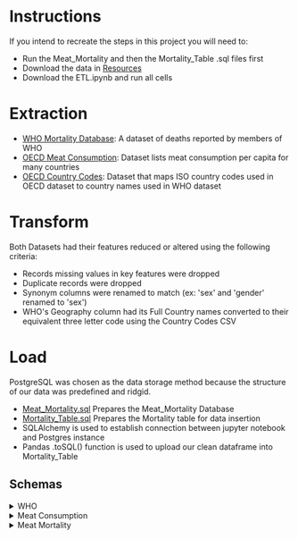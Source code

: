 # Instructions
If you intend to recreate the steps in this project you will need to:
* Run the Meat_Mortality and then the Mortality_Table .sql files first
* Download the data in [Resources](https://github.com/awesomepack/Mortality_By_Meat_Consumption/tree/main/ETL/Resources)
* Download the ETL.ipynb and run all cells


# Extraction
* [WHO Mortality Database](https://www.who.int/data/data-collection-tools/who-mortality-database#:~:text=The%20WHO%20Mortality%20Database%20is%20a%20compilation%20of,and%20cause%20of%20death%20as%20reported%20by%20countries.): A dataset of deaths reported by members of WHO
* [OECD Meat Consumption](https://data.oecd.org/agroutput/meat-consumption.htm): Dataset lists meat consumption per capita for many countries
* [OECD Country Codes](https://github.com/awesomepack/Mortality_By_Meat_Consumption/blob/main/ETL/Resources/OECDCountryCodes.csv): Dataset that maps ISO country codes used in OECD dataset to country names used in WHO dataset

# Transform
  Both Datasets had their features reduced or altered using the following criteria:
  * Records missing values in key features were dropped
  * Duplicate records were dropped
  * Synonym columns were renamed to match (ex: 'sex' and 'gender' renamed to 'sex')
  * WHO's Geography column had its Full Country names converted to their equivalent three letter code using the Country Codes CSV

# Load
PostgreSQL was chosen as the data storage method because the structure of our data was predefined and ridgid.
* [Meat_Mortality.sql](https://github.com/awesomepack/Mortality_By_Meat_Consumption/blob/main/ETL/Meat_Mortality.sql) Prepares the Meat_Mortality Database
* [Mortality_Table.sql](https://github.com/awesomepack/Mortality_By_Meat_Consumption/blob/main/ETL/Mortality_Table.sql) Prepares the Mortality table for data insertion
* SQLAlchemy is used to establish connection between jupyter notebook and Postgres instance
* Pandas .toSQL() function is used to upload our clean dataframe into Mortality_Table
  


 
 ## Schemas
 <details>
  <summary>WHO</summary>

| Column Name | DataType | Source | Description |
| --- | --- | --- | --- |
| **year** | *Date* | Both | Year data was collected |
| Geography | String | Both | The country that reported the data |
| sex | String | Both | Gender|
| Value | Float | WHO | value of mortality rate |
| Unit | String | WHO | Unit of mortality rate |
</details>

  <details>
  <summary>Meat Consumption</summary>

| Column Name | DataType | Source | Description |
| --- | --- | --- | --- |
| **TIME** | *Date* | Both | Year data was collected |
| LOCATION | String | Both | The country that reported the data |
| SUBJECT | String | OECD | Meat Type|
| VALUE | Float | WHO | value of meat eaten |
| MEASURE | String | WHO | Kilograms eaten per Capita |
</details>

  <details>
  <summary>Meat Mortality</summary>

| Column Name | DataType | Source | Description |
| --- | --- | --- | --- |
| **Location** | *Date* | merged | Reporting Country |
| Meat Type | String | merged | The country that reported the data |
| Year | date | merged | year data was reported|
| Kg Per Capita | Float | merged | kg of meat eaten |
| Sex | String | merged | gender |
| Mortality Rate (Per 100k Capita) | Float | merged | mortality rate per capita |
</details>

